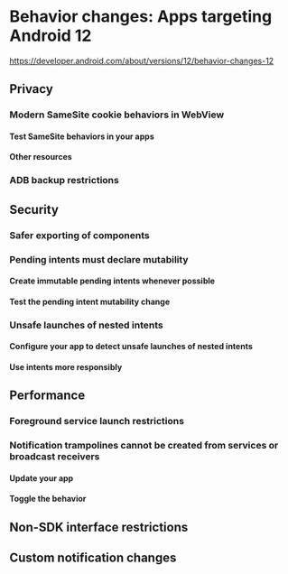 # Behavior changes: Apps targeting Android 12

https://developer.android.com/about/versions/12/behavior-changes-12

## Privacy

### Modern SameSite cookie behaviors in WebView

#### Test SameSite behaviors in your apps

#### Other resources

### ADB backup restrictions

## Security

### Safer exporting of components

### Pending intents must declare mutability

#### Create immutable pending intents whenever possible

#### Test the pending intent mutability change

### Unsafe launches of nested intents

#### Configure your app to detect unsafe launches of nested intents

#### Use intents more responsibly

## Performance

### Foreground service launch restrictions

### Notification trampolines cannot be created from services or broadcast receivers

#### Update your app

#### Toggle the behavior

## Non-SDK interface restrictions

## Custom notification changes

